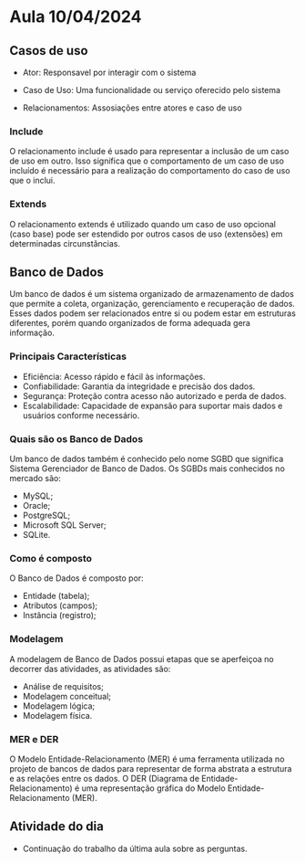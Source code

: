 # Aula 10/04/2024

## Casos de uso

- Ator: Responsavel por interagir com o sistema

- Caso de Uso: Uma funcionalidade ou serviço oferecido pelo sistema

- Relacionamentos: Assosiações entre atores e caso de uso

### Include

O relacionamento include é usado para representar a inclusão de um caso de uso em outro. Isso significa que o comportamento de um caso de uso incluído é necessário para a realização do comportamento do caso de uso que o inclui.

### Extends 

O relacionamento extends é utilizado quando um caso de uso opcional (caso base) pode ser estendido por outros casos de uso (extensões) em determinadas circunstâncias.

## Banco de Dados

Um banco de dados é um sistema organizado de armazenamento de dados que permite a coleta, organização, gerenciamento e recuperação de 
dados. Esses dados podem ser relacionados entre si ou podem estar em estruturas diferentes, porém quando organizados de forma adequada gera informação.

### Principais Características

- Eficiência: Acesso rápido e fácil às informações.
- Confiabilidade: Garantia da integridade e precisão dos dados.
- Segurança: Proteção contra acesso não autorizado e perda de dados.
- Escalabilidade: Capacidade de expansão para suportar mais dados e usuários conforme necessário.

### Quais são os Banco de Dados

Um banco de dados também é conhecido pelo nome SGBD que significa Sistema Gerenciador de Banco de Dados. Os SGBDs mais conhecidos no mercado são:
- MySQL;
- Oracle;
- PostgreSQL;
- Microsoft SQL Server;
- SQLite.

### Como é composto

O Banco de Dados é composto por:
- Entidade (tabela);
- Atributos (campos);
- Instância (registro);

### Modelagem 

A modelagem de Banco de Dados possui etapas que se aperfeiçoa no decorrer das atividades, as atividades são:
- Análise de requisitos;
- Modelagem conceitual;
- Modelagem lógica;
- Modelagem física.

### MER e DER

O Modelo Entidade-Relacionamento (MER) é uma ferramenta utilizada no projeto de bancos de dados para representar de forma abstrata a estrutura e as relações entre os dados. O DER (Diagrama de Entidade-Relacionamento) é uma representação gráfica do Modelo Entidade-Relacionamento (MER).




## Atividade do dia
- Continuação do trabalho da última aula sobre as perguntas.